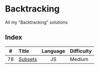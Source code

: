 # Backtracking

All my "Backtracking" solutions

## Index

| **#** | **Title**        | **Language** | **Difficulty** |
| :---: | :--------------- | :----------: | :------------- |
|  78   | [Subsets](78.js) |      JS      | Medium         |
